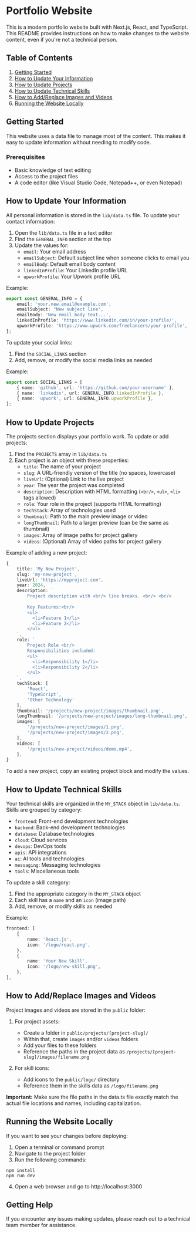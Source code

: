 # Portfolio Website

This is a modern portfolio website built with Next.js, React, and TypeScript. This README provides instructions on how to make changes to the website content, even if you're not a technical person.

## Table of Contents

1. [Getting Started](#getting-started)
2. [How to Update Your Information](#how-to-update-your-information)
3. [How to Update Projects](#how-to-update-projects)
4. [How to Update Technical Skills](#how-to-update-technical-skills)
5. [How to Add/Replace Images and Videos](#how-to-addreplace-images-and-videos)
6. [Running the Website Locally](#running-the-website-locally)

## Getting Started

This website uses a data file to manage most of the content. This makes it easy to update information without needing to modify code.

### Prerequisites

- Basic knowledge of text editing
- Access to the project files
- A code editor (like Visual Studio Code, Notepad++, or even Notepad)

## How to Update Your Information

All personal information is stored in the `lib/data.ts` file. To update your contact information:

1. Open the `lib/data.ts` file in a text editor
2. Find the `GENERAL_INFO` section at the top
3. Update the values for:
   - `email`: Your email address
   - `emailSubject`: Default subject line when someone clicks to email you
   - `emailBody`: Default email body content
   - `linkedInProfile`: Your LinkedIn profile URL
   - `upworkProfile`: Your Upwork profile URL

Example:
```typescript
export const GENERAL_INFO = {
    email: 'your.new.email@example.com',
    emailSubject: "New subject line",
    emailBody: 'New email body text...',
    linkedInProfile: 'https://www.linkedin.com/in/your-profile/',
    upworkProfile: 'https://www.upwork.com/freelancers/your-profile',
};
```

To update your social links:

1. Find the `SOCIAL_LINKS` section
2. Add, remove, or modify the social media links as needed

Example:
```typescript
export const SOCIAL_LINKS = [
    { name: 'github', url: 'https://github.com/your-username' },
    { name: 'linkedin', url: GENERAL_INFO.linkedInProfile },
    { name: 'upwork', url: GENERAL_INFO.upworkProfile },
];
```

## How to Update Projects

The projects section displays your portfolio work. To update or add projects:

1. Find the `PROJECTS` array in `lib/data.ts`
2. Each project is an object with these properties:
   - `title`: The name of your project
   - `slug`: A URL-friendly version of the title (no spaces, lowercase)
   - `liveUrl`: (Optional) Link to the live project
   - `year`: The year the project was completed
   - `description`: Description with HTML formatting (`<br/>`, `<ul>`, `<li>` tags allowed)
   - `role`: Your role in the project (supports HTML formatting)
   - `techStack`: Array of technologies used
   - `thumbnail`: Path to the main preview image or video
   - `longThumbnail`: Path to a larger preview (can be the same as thumbnail)
   - `images`: Array of image paths for project gallery
   - `videos`: (Optional) Array of video paths for project gallery

Example of adding a new project:
```typescript
{
    title: 'My New Project',
    slug: 'my-new-project',
    liveUrl: 'https://myproject.com',
    year: 2024,
    description: `
        Project description with <br/> line breaks. <br/> <br/>
        
        Key Features:<br/>
        <ul>
          <li>Feature 1</li>
          <li>Feature 2</li>
        </ul>
    `,
    role: `
        Project Role <br/>
        Responsibilities included:
        <ul>
          <li>Responsibility 1</li>
          <li>Responsibility 2</li>
        </ul>
    `,
    techStack: [
        'React', 
        'TypeScript', 
        'Other Technology'
    ],
    thumbnail: '/projects/new-project/images/thumbnail.png',
    longThumbnail: '/projects/new-project/images/long-thumbnail.png',
    images: [
        '/projects/new-project/images/1.png',
        '/projects/new-project/images/2.png',
    ],
    videos: [
        '/projects/new-project/videos/demo.mp4',
    ],
}
```

To add a new project, copy an existing project block and modify the values.

## How to Update Technical Skills

Your technical skills are organized in the `MY_STACK` object in `lib/data.ts`. Skills are grouped by category:

- `frontend`: Front-end development technologies
- `backend`: Back-end development technologies
- `database`: Database technologies
- `cloud`: Cloud services
- `devops`: DevOps tools
- `apis`: API integrations
- `ai`: AI tools and technologies
- `messaging`: Messaging technologies
- `tools`: Miscellaneous tools

To update a skill category:

1. Find the appropriate category in the `MY_STACK` object
2. Each skill has a `name` and an `icon` (image path)
3. Add, remove, or modify skills as needed

Example:
```typescript
frontend: [
    {
        name: 'React.js',
        icon: '/logo/react.png',
    },
    {
        name: 'Your New Skill',
        icon: '/logo/new-skill.png',
    },
],
```

## How to Add/Replace Images and Videos

Project images and videos are stored in the `public` folder:

1. For project assets:
   - Create a folder in `public/projects/[project-slug]/`
   - Within that, create `images` and/or `videos` folders
   - Add your files to these folders
   - Reference the paths in the project data as `/projects/[project-slug]/images/filename.png`

2. For skill icons:
   - Add icons to the `public/logo/` directory
   - Reference them in the skills data as `/logo/filename.png`

**Important:** Make sure the file paths in the data.ts file exactly match the actual file locations and names, including capitalization.

## Running the Website Locally

If you want to see your changes before deploying:

1. Open a terminal or command prompt
2. Navigate to the project folder
3. Run the following commands:

```
npm install
npm run dev
```

4. Open a web browser and go to http://localhost:3000

## Getting Help

If you encounter any issues making updates, please reach out to a technical team member for assistance. 